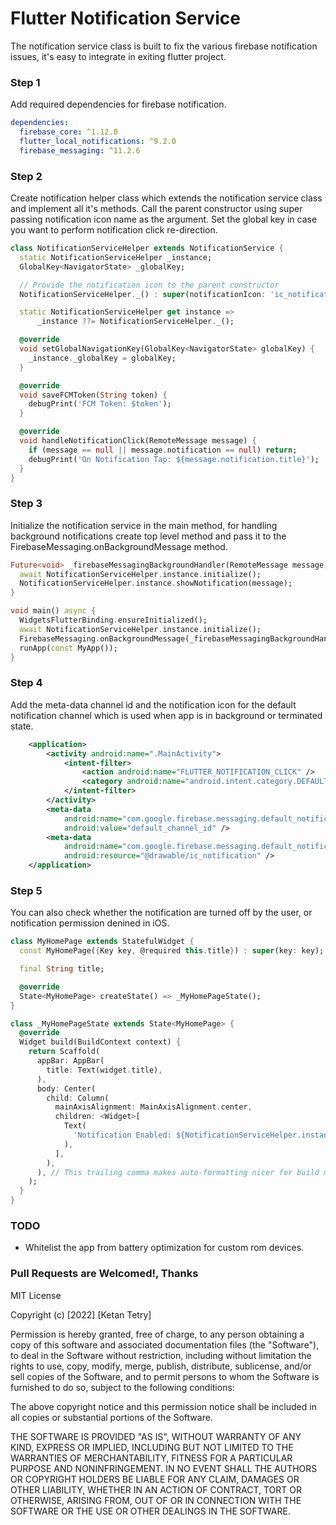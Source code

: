 # Flutter Notification Service
The notification service class is built to fix the various firebase notification issues, 
it's easy to integrate in exiting flutter project.

### Step 1
Add required dependencies for firebase notification.
```yaml
dependencies:
  firebase_core: ^1.12.0
  flutter_local_notifications: ^9.2.0
  firebase_messaging: ^11.2.6
```

### Step 2
Create notification helper class which extends the notification service class and implement
all it's methods. Call the parent constructor using super passing notification icon name as the
argument. Set the global key in case you want to perform notification click re-direction.
```dart
class NotificationServiceHelper extends NotificationService {
  static NotificationServiceHelper _instance;
  GlobalKey<NavigatorState> _globalKey;

  // Provide the notification icon to the parent constructor
  NotificationServiceHelper._() : super(notificationIcon: 'ic_notification');

  static NotificationServiceHelper get instance =>
      _instance ??= NotificationServiceHelper._();

  @override
  void setGlobalNavigationKey(GlobalKey<NavigatorState> globalKey) {
    _instance._globalKey = globalKey;
  }

  @override
  void saveFCMToken(String token) {
    debugPrint('FCM Token: $token');
  }

  @override
  void handleNotificationClick(RemoteMessage message) {
    if (message == null || message.notification == null) return;
    debugPrint('On Notification Tap: ${message.notification.title}');
  }
}
```

### Step 3
Initialize the notification service in the main method, for handling background notifications
create top level method and pass it to the FirebaseMessaging.onBackgroundMessage method.
```dart
Future<void> _firebaseMessagingBackgroundHandler(RemoteMessage message) async {
  await NotificationServiceHelper.instance.initialize();
  NotificationServiceHelper.instance.showNotification(message);
}

void main() async {
  WidgetsFlutterBinding.ensureInitialized();
  await NotificationServiceHelper.instance.initialize();
  FirebaseMessaging.onBackgroundMessage(_firebaseMessagingBackgroundHandler);
  runApp(const MyApp());
}
```

### Step 4
Add the meta-data channel id and the notification icon for the default notification channel
which is used when app is in background or terminated state.

```xml
    <application>
        <activity android:name=".MainActivity">
            <intent-filter>
                <action android:name="FLUTTER_NOTIFICATION_CLICK" />
                <category android:name="android.intent.category.DEFAULT" />
            </intent-filter>
        </activity>
        <meta-data
            android:name="com.google.firebase.messaging.default_notification_channel_id"
            android:value="default_channel_id" />
        <meta-data
            android:name="com.google.firebase.messaging.default_notification_icon"
            android:resource="@drawable/ic_notification" />
    </application>
```

### Step 5
You can also check whether the notification are turned off by the user, or notification
permission denined in iOS.
```dart
class MyHomePage extends StatefulWidget {
  const MyHomePage({Key key, @required this.title}) : super(key: key);

  final String title;

  @override
  State<MyHomePage> createState() => _MyHomePageState();
}

class _MyHomePageState extends State<MyHomePage> {
  @override
  Widget build(BuildContext context) {
    return Scaffold(
      appBar: AppBar(
        title: Text(widget.title),
      ),
      body: Center(
        child: Column(
          mainAxisAlignment: MainAxisAlignment.center,
          children: <Widget>[
            Text(
              'Notification Enabled: ${NotificationServiceHelper.instance.isAuthorized}',
            ),
          ],
        ),
      ), // This trailing comma makes auto-formatting nicer for build methods.
    );
  }
}
```

### TODO
- Whitelist the app from battery optimization for custom rom devices.

### Pull Requests are Welcomed!, Thanks

MIT License

Copyright (c) [2022] [Ketan Tetry]

Permission is hereby granted, free of charge, to any person obtaining a copy
of this software and associated documentation files (the "Software"), to deal
in the Software without restriction, including without limitation the rights
to use, copy, modify, merge, publish, distribute, sublicense, and/or sell
copies of the Software, and to permit persons to whom the Software is
furnished to do so, subject to the following conditions:

The above copyright notice and this permission notice shall be included in all
copies or substantial portions of the Software.

THE SOFTWARE IS PROVIDED "AS IS", WITHOUT WARRANTY OF ANY KIND, EXPRESS OR
IMPLIED, INCLUDING BUT NOT LIMITED TO THE WARRANTIES OF MERCHANTABILITY,
FITNESS FOR A PARTICULAR PURPOSE AND NONINFRINGEMENT. IN NO EVENT SHALL THE
AUTHORS OR COPYRIGHT HOLDERS BE LIABLE FOR ANY CLAIM, DAMAGES OR OTHER
LIABILITY, WHETHER IN AN ACTION OF CONTRACT, TORT OR OTHERWISE, ARISING FROM,
OUT OF OR IN CONNECTION WITH THE SOFTWARE OR THE USE OR OTHER DEALINGS IN THE
SOFTWARE.
